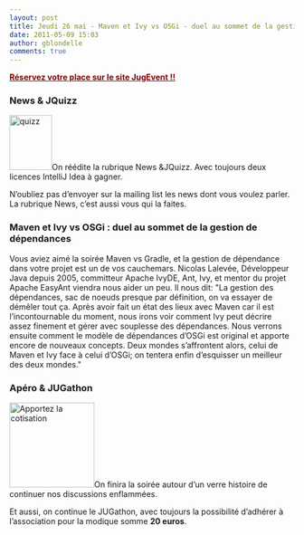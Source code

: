 ```yaml
---
layout: post
title: Jeudi 26 mai - Maven et Ivy vs OSGi - duel au sommet de la gestion de dépendances
date: 2011-05-09 15:03
author: gblondelle
comments: true
---
```

<a href="http://www.jugevents.org/jugevents/event/37929" target="_blank"><strong><span style="color: #800000;">Réservez votre place sur le site </span><span style="color: #800000;">JugEvent</span><span style="color: #800000;"> !!</span></strong></a>
<h3>News &amp; JQuizz</h3>
<a href="{{site.baseurl}}images/quizz.jpg"><img class="size-full wp-image-31" title="quizz" src="{{site.baseurl}}images/quizz.jpg" alt="quizz" width="75" height="97" /></a>On réédite la rubrique News &JQuizz.
Avec toujours deux licences IntelliJ Idea à gagner.

N’oubliez pas d’envoyer sur la mailing list les news dont vous voulez parler. La rubrique News, c’est aussi vous qui la faites.
<h3>Maven et Ivy vs OSGi : duel au sommet de la gestion de dépendances</h3>
Vous aviez aimé la soirée Maven vs Gradle, et la gestion de dépendance dans votre projet est un de vos cauchemars. Nicolas Lalevée, Développeur Java depuis 2005, committeur Apache IvyDE, Ant, Ivy, et mentor du projet Apache EasyAnt viendra nous aider un peu. Il nous dit: 
"La gestion des dépendances, sac de noeuds presque par définition, on va essayer de démêler tout ça.
Après avoir fait un état des lieux avec Maven car il est l’incontournable du moment, nous irons voir comment Ivy peut décrire assez finement et gérer avec souplesse des dépendances. Nous verrons ensuite comment le modèle de dépendances d’OSGi est original et apporte encore de nouveaux concepts. Deux mondes s’affrontent alors, celui de Maven et Ivy face à celui d’OSGi; on tentera enfin d’esquisser un meilleur des deux mondes."
<h3>Apéro &amp; JUGathon</h3>
<a href="{{site.baseurl}}images/chequier.jpg"><img class="size-thumbnail wp-image-32" title="chequier" src="{{site.baseurl}}images/chequier-150x150.jpg" alt="Apportez la cotisation" width="150" height="150" /></a>On finira la soirée autour d’un verre histoire de continuer nos discussions enflammées.

Et aussi, on continue le JUGathon, avec toujours la possibilité d’adhérer à l’association pour la modique somme <strong> 20 euros</strong>.


